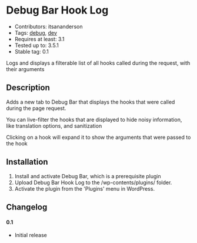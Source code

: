 Debug Bar Hook Log
==================
* Contributors: itsananderson
* Tags: [debug](http://wordpress.org/extend/plugins/tags/debug), [dev](http://wordpress.org/extend/plugins/tags/dev)
* Requires at least: 3.1
* Tested up to: 3.5.1
* Stable tag: 0.1

Logs and displays a filterable list of all hooks called during the request, with their arguments

Description
-----------

Adds a new tab to Debug Bar that displays the hooks that were called during the page request.

You can live-filter the hooks that are displayed to hide noisy information, like translation options, and sanitization

Clicking on a hook will expand it to show the arguments that were passed to the hook

Installation
------------

1. Install and activate Debug Bar, which is a prerequisite plugin
1. Upload Debug Bar Hook Log to the /wp-contents/plugins/ folder.
1. Activate the plugin from the 'Plugins' menu in WordPress.

Changelog
---------

#### 0.1 ####
* Initial release
